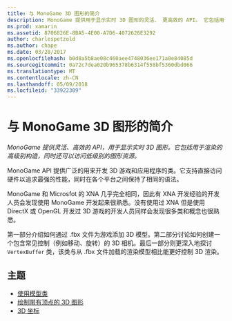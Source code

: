 ```yaml
---
title: 与 MonoGame 3D 图形的简介
description: MonoGame 提供用于显示实时 3D 图形的灵活、 更高效的 API。 它包括用于呈现的更高级别的构造，并还对较低级别图形资源的访问。
ms.prod: xamarin
ms.assetid: 8706826E-8BA5-4E00-A7D6-4072626E3292
author: charlespetzold
ms.author: chape
ms.date: 03/28/2017
ms.openlocfilehash: b0d8a5b8ae08c460aee4748036ee171a0e84085d
ms.sourcegitcommit: 0a72c7dea020b965378b6314f558bf5360dbd066
ms.translationtype: MT
ms.contentlocale: zh-CN
ms.lasthandoff: 05/09/2018
ms.locfileid: "33922309"
---
```

# <a name="introduction-to-3d-graphics-with-monogame"></a>与 MonoGame 3D 图形的简介

_MonoGame 提供灵活、高效的 API，用于显示实时 3D 图形。它包括用于渲染的高级别构造，同时还可以访问低级别的图形资源。_

MonoGame API 提供广泛的用来开发 3D 游戏和应用程序的类。它支持直接访问硬件以追求最强的性能，同时在各个平台之间保持了相同的语法。

MonoGame 和 Microsfot 的 XNA 几乎完全相同，因此有 XNA 开发经验的开发人员会发现使用 MonoGame 开发起来很熟悉。没有使用过 XNA 但是使用 DirectX 或 OpenGL 开发过 3D 游戏的开发人员同样会发现很多类和概念也很熟悉。

第一部分介绍如何通过 .fbx 文件为游戏添加 3D 模型。第二部分讨论如何创建一个包含常见控制（例如移动、旋转）的 3D 相机。最后一部分则更深入地探讨 `VertexBuffer` 类，该类与从 .fbx 文件加载的渲染模型相比能更好控制 3D 渲染。


## <a name="topics"></a>主题

- [使用模型类](~/graphics-games/monogame/3d/part1.md)
- [绘制带有顶点的 3D 图形](~/graphics-games/monogame/3d/part2.md)
- [3D 坐标](~/graphics-games/monogame/3d/part3.md)
